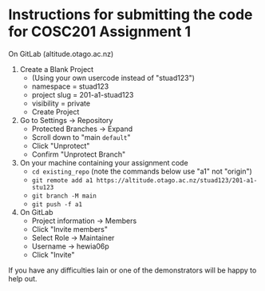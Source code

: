 # Instructions for submitting the code for COSC201 Assignment 1

On GitLab (altitude.otago.ac.nz)
1. Create a Blank Project
   - (Using your own usercode instead of "stuad123")
   - namespace = stuad123
   - project slug = 201-a1-stuad123
   - visibility = private
   - Create Project
2. Go to Settings -> Repository
   - Protected Branches -> Expand
   - Scroll down to "main `default`"
   - Click "Unprotect"
   - Confirm "Unprotect Branch"
3. On your machine containing your assignment code
   - `cd existing_repo` (note the commands below use "a1" not "origin")
   - `git remote add a1 https://altitude.otago.ac.nz/stuad123/201-a1-stu123`
   - `git branch -M main`
   - `git push -f a1`
4. On GitLab
   - Project information -> Members
   - Click "Invite members"
   - Select Role -> Maintainer
   - Username -> hewia06p
   - Click "Invite"
   
If you have any difficulties Iain or one of the demonstrators will be happy to help out.

